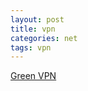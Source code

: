 ```yaml
---
layout: post
title: vpn
categories: net
tags: vpn
---
```


<a href="http://www.toinka.com/greenvpn" target="_blank">Green VPN</a>
